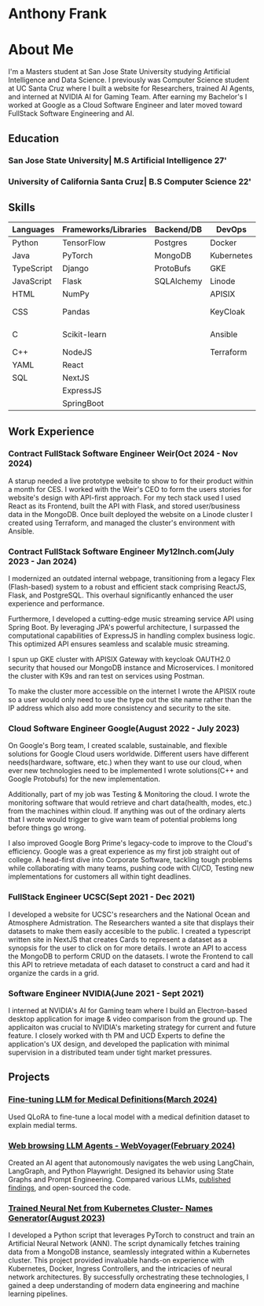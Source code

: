 # Anthony Frank

# About Me

I'm a Masters student at San Jose State University studying Artificial Intelligence and Data Science. I previously was Computer Science student at UC Santa Cruz where I built a website for Researchers, trained AI Agents, and interned at NVIDIA AI for Gaming Team. After earning my Bachelor's I worked at Google as a Cloud Software Engineer and later moved toward FullStack Software Engineering and AI.

## Education

### San Jose State University| M.S Artificial Intelligence 27'

### University of California Santa Cruz| B.S Computer Science 22'

## Skills

| Languages | Frameworks/Libraries | Backend/DB | DevOps | AI/ML |
|---|---|---|---|---|
| Python | TensorFlow | Postgres | Docker | TensorFlow |
| Java | PyTorch | MongoDB | Kubernetes | PyTorch |
| TypeScript | Django | ProtoBufs | GKE | Numpy |
| JavaScript | Flask | SQLAlchemy | Linode | Pandas |
| HTML | NumPy |  | APISIX | ChromaDB |
| CSS | Pandas |  | KeyCloak | SciKit-learn |
| C | Scikit-learn |  | Ansible | Apache-Spark |
| C++ | NodeJS |  | Terraform | LangChain |
| YAML | React |  |  | LangGraph |
| SQL | NextJS |  |  | QLoRa |
|  | ExpressJS |  |  | LLMs |
|  | SpringBoot |  |  |  |

## Work Experience
### Contract FullStack Software Engineer Weir(Oct 2024 - Nov 2024)
A starup needed a live prototype website to show to for their product within a month for CES. I worked with the Weir's CEO to form the users stories for website's design with API-first approach. For my tech stack used I used React as its Frontend, built the API with Flask, and stored user/business data in the MongoDB. Once built deployed the website on a Linode cluster I created using Terraform, and managed the cluster's environment with Ansible.

### Contract FullStack Software Engineer My12Inch.com(July 2023 - Jan 2024)
I modernized an outdated internal webpage, transitioning from a legacy Flex (Flash-based) system to a robust and efficient stack comprising ReactJS, Flask, and PostgreSQL. This overhaul significantly enhanced the user experience and performance. 

Furthermore, I developed a cutting-edge music streaming service API using Spring Boot. By leveraging JPA's powerful architecture, I surpassed the computational capabilities of ExpressJS in handling complex business logic. This optimized API ensures seamless and scalable music streaming.

I spun up GKE cluster with APISIX Gateway with keycloak OAUTH2.0 security that housed our MongoDB instance and Microservices. I monitored the cluster with K9s and ran test on services using Postman.

To make the cluster more accessible on the internet I wrote the APISIX route so a user would only need to use the type out the site name rather than the IP address which also add more consistency and security to the site.


### Cloud Software Engineer Google(August 2022 - July 2023)
On Google's Borg team, I created scalable, sustainable, and flexible solutions for Google Cloud users worldwide. Different users have different needs(hardware, software, etc.) when they want to use our cloud, when ever new technologies need to be implemented I wrote solutions(C++ and Google Protobufs) for the new implementation.

Additionally, part of my job was Testing & Monitoring the cloud. I wrote the monitoring software that would retrieve and chart data(health, modes, etc.) from the machines within cloud. If anything was out of the ordinary alerts that I wrote would trigger to give warn team of potential problems long before things go wrong.

I also improved Google Borg Prime's legacy-code to improve to the Cloud's efficiency. Google was a great experience as my first job straight out of college. A head-first dive into Corporate Software, tackling tough problems while collaborating with many teams, pushing code with CI/CD, Testing new implementations for customers all within tight deadlines.

### FullStack Engineer UCSC(Sept 2021 - Dec 2021)
I developed a website for UCSC's researchers and the National Ocean and Atmosphere Admistration. The Researchers wanted a site that displays their datasets to make them easily accesible to the public. I created a typescript written site in NextJS that creates Cards to represent a dataset as a synopsis for the user to click on for more details. I wrote an API to access the MongoDB to perform CRUD on the datasets. I wrote the Frontend to call this API to retrieve metadata of each dataset to construct a card and had it organize the cards in a grid.


### Software Engineer NVIDIA(June 2021 - Sept 2021)
I interned at NVIDIA's AI for Gaming team where I build an Electron-based desktop application for image & video comparison from the ground up. The applicaiton was crucial to NVIDIA's marketing strategy for current and future feature. I closely worked with th PM and UCD Experts to define the application's UX design, and developed the paplication with minimal supervision in a distributed team under tight market pressures.


## Projects

### [Fine-tuning LLM for Medical Definitions(March 2024)](https://github.com/JSnack58/Fine-tuning-LLMs/tree/main)
 Used QLoRA to fine-tune a local model with a medical definition dataset to explain medial terms.

### [Web browsing LLM Agents - WebVoyager(February 2024)](https://github.com/JSnack58/WebVoyager.git)
   Created an AI agent that autonomously navigates the web using LangChain, LangGraph, and Python Playwright. Designed its behavior using State Graphs and Prompt Engineering. Compared various LLMs, [published findings](https://docs.google.com/document/d/1UYHTq_1CeGcV1_RV0zBpgJIo_8zoc-VeL-pVUWEO7vc/edit?usp=sharing), and open-sourced the code.

### [Trained Neural Net from Kubernetes Cluster- Names Generator(August 2023)](https://github.com/JSnack58/mongodb-trained-transformer)
I developed a Python script that leverages PyTorch to construct and train an Artificial Neural Network (ANN). The script dynamically fetches training data from a MongoDB instance, seamlessly integrated within a Kubernetes cluster. This project provided invaluable hands-on experience with Kubernetes, Docker, Ingress Controllers, and the intricacies of neural network architectures. By successfully orchestrating these technologies, I gained a deep understanding of modern data engineering and machine learning pipelines.
